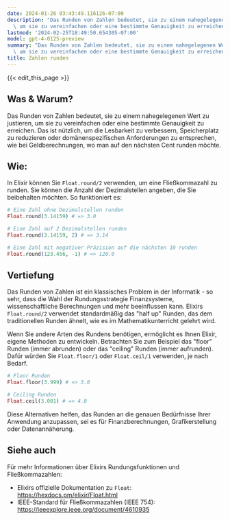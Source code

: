 ```yaml
---
date: 2024-01-26 03:43:49.116126-07:00
description: "Das Runden von Zahlen bedeutet, sie zu einem nahegelegenen Wert zu justieren,\
  \ um sie zu vereinfachen oder eine bestimmte Genauigkeit zu erreichen. Das ist\u2026"
lastmod: '2024-02-25T18:49:50.654305-07:00'
model: gpt-4-0125-preview
summary: "Das Runden von Zahlen bedeutet, sie zu einem nahegelegenen Wert zu justieren,\
  \ um sie zu vereinfachen oder eine bestimmte Genauigkeit zu erreichen. Das ist\u2026"
title: Zahlen runden
---
```


{{< edit_this_page >}}

## Was & Warum?
Das Runden von Zahlen bedeutet, sie zu einem nahegelegenen Wert zu justieren, um sie zu vereinfachen oder eine bestimmte Genauigkeit zu erreichen. Das ist nützlich, um die Lesbarkeit zu verbessern, Speicherplatz zu reduzieren oder domänenspezifischen Anforderungen zu entsprechen, wie bei Geldberechnungen, wo man auf den nächsten Cent runden möchte.

## Wie:
In Elixir können Sie `Float.round/2` verwenden, um eine Fließkommazahl zu runden. Sie können die Anzahl der Dezimalstellen angeben, die Sie beibehalten möchten. So funktioniert es:

```elixir
# Eine Zahl ohne Dezimalstellen runden
Float.round(3.14159) # => 3.0

# Eine Zahl auf 2 Dezimalstellen runden
Float.round(3.14159, 2) # => 3.14

# Eine Zahl mit negativer Präzision auf die nächsten 10 runden
Float.round(123.456, -1) # => 120.0
```

## Vertiefung
Das Runden von Zahlen ist ein klassisches Problem in der Informatik - so sehr, dass die Wahl der Rundungsstrategie Finanzsysteme, wissenschaftliche Berechnungen und mehr beeinflussen kann. Elixirs `Float.round/2` verwendet standardmäßig das "half up" Runden, das dem traditionellen Runden ähnelt, wie es im Mathematikunterricht gelehrt wird.

Wenn Sie andere Arten des Rundens benötigen, ermöglicht es Ihnen Elixir, eigene Methoden zu entwickeln. Betrachten Sie zum Beispiel das "floor" Runden (immer abrunden) oder das "ceiling" Runden (immer aufrunden). Dafür würden Sie `Float.floor/1` oder `Float.ceil/1` verwenden, je nach Bedarf.

```elixir
# Floor Runden
Float.floor(3.999) # => 3.0

# Ceiling Runden
Float.ceil(3.001) # => 4.0
```

Diese Alternativen helfen, das Runden an die genauen Bedürfnisse Ihrer Anwendung anzupassen, sei es für Finanzberechnungen, Grafikerstellung oder Datenannäherung.

## Siehe auch
Für mehr Informationen über Elixirs Rundungsfunktionen und Fließkommazahlen:

- Elixirs offizielle Dokumentation zu `Float`: https://hexdocs.pm/elixir/Float.html
- IEEE-Standard für Fließkommazahlen (IEEE 754): https://ieeexplore.ieee.org/document/4610935
